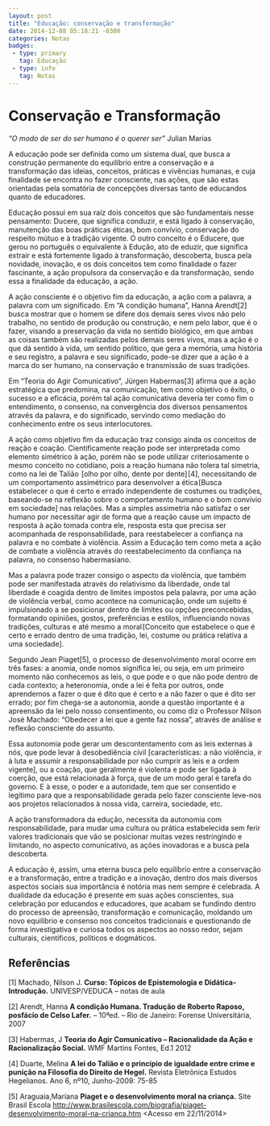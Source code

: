 ```yaml
---
layout: post
title: "Educação: conservação e transformação"
date: 2014-12-08 05:18:21 -0300
categories: Notas
badges:
 - type: primary
   tag: Educação
 - type: info
   tag: Notas
---
```


# Conservação e Transformação

*“O modo de ser do ser humano é o querer ser”*
Julian Marias

A educação pode ser definida como um sistema dual, que busca a construção permanente do equilíbrio entre a conservação e a transformação das ideias, conceitos, práticas e vivências humanas, e cuja finalidade se encontra no fazer consciente, nas ações, que são estas orientadas pela somatória de concepções diversas tanto de educandos quanto de educadores.

<!--more-->

Educação possui em sua raiz dois conceitos que são fundamentais nesse pensamento: Ducere, que significa conduzir, e está ligado à conservação, manutenção das boas práticas éticas, bom convívio, conservação do respeito mútuo e à tradição vigente. O outro conceito é o Educere, que gerou no português o equivalente à Edução, ato de eduzir, que significa extrair e está fortemente ligado à transformação, descoberta, busca pela novidade, inovação, e os dois conceitos tem como finalidade o fazer fascinante, a ação propulsora da conservação e da transformação, sendo essa a finalidade da educação, a ação.
 

A ação consciente é o objetivo fim da educação, a ação com a palavra, a palavra com um significado. Em “A condição humana”, Hanna Arendt[2] busca mostrar que o homem se difere dos demais seres vivos não pelo trabalho, no sentido de produção ou construção, e nem pelo labor, que é o fazer, visando a preservação da vida no sentido biológico, em que ambas as coisas também são realizadas pelos demais seres vivos, mas a ação é o que dá sentido à vida, um sentido político, que gera a memória, uma história e seu registro, a palavra e seu significado, pode-se dizer que a ação é a marca do ser humano, na conservação e transmissão de suas tradições.
 

Em “Teoria do Agir Comunicativo”, Jürgen Habermas[3] afirma que a ação estratégica que predomina, na comunicação, tem como objetivo o êxito, o sucesso e a eficácia, porém tal ação comunicativa deveria ter como fim o entendimento, o consenso, na convergência dos diversos pensamentos através da palavra, e do significado, servindo como mediação do conhecimento entre os seus interlocutores.
 

A ação como objetivo fim da educação traz consigo ainda os conceitos de reação e coação. Cientificamente reação pode ser interpretada como elemento simétrico à ação, porém não se pode utilizar criteriosamente o mesmo conceito no cotidiano, pois a reação humana não tolera tal simetria, como na lei de Talião  [olho por olho, dente por dente] [4], necessitando de um comportamento assimétrico para desenvolver a ética [Busca estabelecer o que é certo e errado independente de costumes ou tradições, baseando-se na reflexão sobre o comportamento humano e o bom convívio em sociedade] nas relações. Mas a simples assimetria não satisfaz o ser humano por necessitar agir de forma que a reação cause um impacto de resposta à ação tomada contra ele, resposta esta que precisa ser acompanhada de responsabilidade, para reestabelecer a confiança na palavra e no combate à violência. Assim a Educação tem como meta a ação de combate a violência através do reestabelecimento da confiança na palavra, no consenso habermasiano.
 

Mas a palavra pode trazer consigo o aspecto da violência, que também pode ser manifestada através do relativismo da liberdade, onde tal liberdade é coagida dentro de limites impostos pela palavra, por uma ação de violência verbal, como acontece na comunicação, onde um sujeito é impulsionado a se posicionar dentro de limites ou opções preconcebidas, formatando opiniões, gostos, preferências e estilos, influenciando novas tradições, culturas e até mesmo a moral [Conceito que estabelece o que é certo e errado dentro de uma tradição, lei, costume ou prática relativa a uma sociedade].
 

Segundo Jean Piaget[5], o processo de desenvolvimento moral ocorre em três fases: a anomia, onde nomos significa lei, ou seja, em um primeiro momento não conhecemos as leis, o que pode e o que não pode dentro de cada contexto; a heteronomia, onde a lei é feita por outros, onde aprendemos a fazer o que é dito que é certo e a não fazer o que é dito ser errado; por fim chega-se a autonomia, aonde a questão importante é a apreensão da lei pelo nosso consentimento, ou como diz o Professor Nilson José Machado: “Obedecer a lei que a gente faz nossa”, através de análise e reflexão consciente do assunto.
 

Essa autonomia pode gerar um descontentamento com as leis externas à nós, que pode levar à desobediência civil   [características: a não violência, ir à luta e assumir a responsabilidade por não cumprir as leis e a ordem vigente], ou a coação, que geralmente é violenta e pode ser ligada à coerção, que está relacionada à força, que de um modo geral é tarefa do governo. E à esse, o poder e a autoridade, tem que ser consentido e legítimo para que a responsabilidade gerada pelo fazer consciente leve-nos aos projetos relacionados à nossa vida, carreira, sociedade, etc.
 

A ação transformadora da edução, necessita da autonomia com responsabilidade, para mudar uma cultura ou prática estabelecida sem ferir valores tradicionais que vão se posicionar muitas vezes restringindo e limitando, no aspecto comunicativo, as ações inovadoras e a busca pela descoberta.
 

A educação é, assim, uma eterna busca pelo equilíbrio entre a conservação e a transformação, entre a tradição e a inovação, dentro dos mais diversos aspectos sociais sua importância é notória mas nem sempre é celebrada. A dualidade da educação é presente em suas ações conscientes, sua celebração por educandos e educadores, que acabam se fundindo dentro do processo de apreensão, transformação e comunicação, moldando um novo equilíbrio e consenso nos conceitos tradicionais e questionando de forma investigativa e curiosa todos os aspectos ao nosso redor, sejam culturais, científicos, políticos e dogmáticos.




## Referências

[1] Machado, Nilson J. **Curso: Tópicos de Epistemologia e Didática-Introdução.** UNIVESP/VEDUCA – notas de aula

[2] Arendt, Hanna **A condição Humana. Tradução de Roberto Raposo, posfácio de Celso Lafer.** – 10ªed. – Rio de Janeiro: Forense Universitária, 2007

[3] Habermas, J **Teoria do Agir Comunicativo – Racionalidade da Ação e Racionalização Social.** WMF Martins Fontes, Ed.1 2012

[4] Duarte, Melina **A lei do Talião e o princípio de igualdade entre crime e punição na Filosofia do Direito de Hegel.** Revista Eletrônica Estudos Hegelianos. Ano 6, nº10, Junho-2009: 75-85

[5] Araguaia,Mariana **Piaget e o desenvolvimento moral na criança.** Site Brasil Escola http://www.brasilescola.com/biografia/piaget-desenvolvimento-moral-na-crianca.htm <Acesso em 22/11/2014>